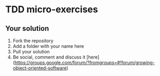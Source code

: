 # TDD micro-exercises

## Your solution

1. Fork the repository
1. Add a folder with your name here
1. Pull your solution
1. Be social, comment and discuss it [here] (https://groups.google.com/forum/?fromgroups=#!forum/growing-object-oriented-software)


